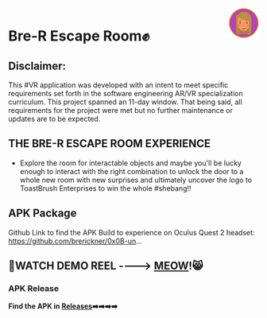 <a href="https://github.com/brerickner/">
    <img src="bre_favi.png" alt="Bre" title="Bre's Github" align="right" height="60" />
</a>

#  Bre-R Escape Room:fist:
## Disclaimer: 
This #VR application was developed with an intent to meet specific requirements set forth in the software engineering AR/VR specialization curriculum. This project spanned an 11-day window. That being said, all requirements for the project were met but no further maintenance or updates are to be expected. 

## THE BRE-R ESCAPE ROOM EXPERIENCE
  - Explore the room for interactable objects and maybe you'll be lucky enough to interact with the right combination to unlock the door to a whole new room with new surprises and ultimately uncover the logo to ToastBrush Enterprises to win the whole #shebang!!

##  APK Package
Github Link to find the APK Build to experience on Oculus Quest 2 headset:
https://github.com/brerickner/0x0B-un...
##  :movie_camera:<b>WATCH DEMO REEL ----> [MEOW](https://youtu.be/7dvtWqieUJs)!:smile_cat:
  
### APK Release
Find the APK in [Releases](https://github.com/brerickner/0x0B-unity-vr_room/releases):arrow_right::arrow_right::arrow_right::arrow_right:
